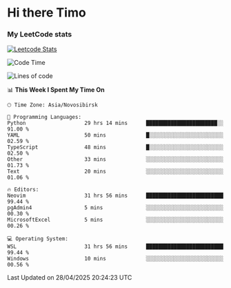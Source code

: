# Hi there Timo
### My LeetCode stats
[![Leetcode Stats](https://leetcard.jacoblin.cool/przdtl?border=0&radius=20&ext=heatmap&theme=nord)](https://leetcode.com/przdtl)

<!--START_SECTION:waka-->
![Code Time](http://img.shields.io/badge/Code%20Time-813%20hrs%205%20mins-blue)

![Lines of code](https://img.shields.io/badge/From%20Hello%20World%20I%27ve%20Written-84.0%20thousand%20lines%20of%20code-blue)

📊 **This Week I Spent My Time On** 

```text
🕑︎ Time Zone: Asia/Novosibirsk

💬 Programming Languages: 
Python                   29 hrs 14 mins      ███████████████████████░░   91.00 % 
YAML                     50 mins             █░░░░░░░░░░░░░░░░░░░░░░░░   02.59 % 
TypeScript               48 mins             █░░░░░░░░░░░░░░░░░░░░░░░░   02.50 % 
Other                    33 mins             ░░░░░░░░░░░░░░░░░░░░░░░░░   01.73 % 
Text                     20 mins             ░░░░░░░░░░░░░░░░░░░░░░░░░   01.06 % 

🔥 Editors: 
Neovim                   31 hrs 56 mins      █████████████████████████   99.44 % 
pgAdmin4                 5 mins              ░░░░░░░░░░░░░░░░░░░░░░░░░   00.30 % 
MicrosoftExcel           5 mins              ░░░░░░░░░░░░░░░░░░░░░░░░░   00.26 % 

💻 Operating System: 
WSL                      31 hrs 56 mins      █████████████████████████   99.44 % 
Windows                  10 mins             ░░░░░░░░░░░░░░░░░░░░░░░░░   00.56 % 
```


 Last Updated on 28/04/2025 20:24:23 UTC
<!--END_SECTION:waka-->
